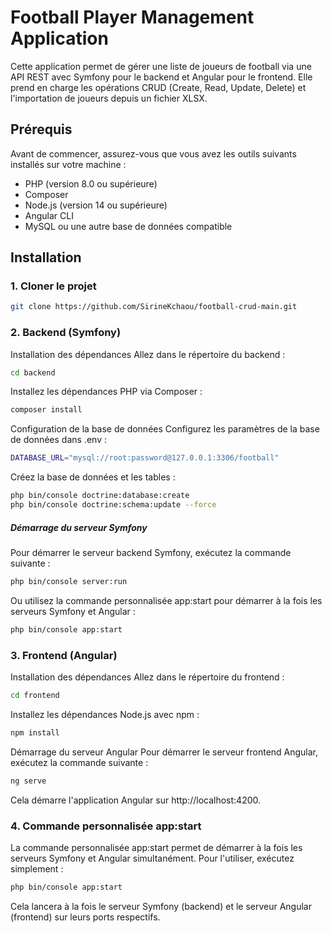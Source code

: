 # Football Player Management Application

Cette application permet de gérer une liste de joueurs de football via une API REST avec Symfony pour le backend et Angular pour le frontend. Elle prend en charge les opérations CRUD (Create, Read, Update, Delete) et l'importation de joueurs depuis un fichier XLSX.

## Prérequis

Avant de commencer, assurez-vous que vous avez les outils suivants installés sur votre machine :

- PHP (version 8.0 ou supérieure)
- Composer
- Node.js (version 14 ou supérieure)
- Angular CLI
- MySQL ou une autre base de données compatible


## Installation
### 1. Cloner le projet

   ```sh
   git clone https://github.com/SirineKchaou/football-crud-main.git
   ```


### 2. Backend (Symfony)
   Installation des dépendances
   Allez dans le répertoire du backend :

```bash
cd backend
```

Installez les dépendances PHP via Composer :

```bash
composer install
```
Configuration de la base de données
Configurez les paramètres de la base de données dans .env :

```bash
DATABASE_URL="mysql://root:password@127.0.0.1:3306/football"
```

Créez la base de données et les tables :

```bash
php bin/console doctrine:database:create
php bin/console doctrine:schema:update --force
```

##### Démarrage du serveur Symfony
Pour démarrer le serveur backend Symfony, exécutez la commande suivante :

```bash
php bin/console server:run
```

Ou utilisez la commande personnalisée app:start pour démarrer à la fois les serveurs Symfony et Angular :

```bash
php bin/console app:start
```

### 3. Frontend (Angular)
   Installation des dépendances
   Allez dans le répertoire du frontend :

```bash
cd frontend
```

Installez les dépendances Node.js avec npm :

```bash
npm install
```

Démarrage du serveur Angular
Pour démarrer le serveur frontend Angular, exécutez la commande suivante :

```bash
ng serve
```

Cela démarre l'application Angular sur http://localhost:4200.

### 4. Commande personnalisée app:start
   
La commande personnalisée app:start permet de démarrer à la fois les serveurs Symfony et Angular simultanément. Pour l'utiliser, exécutez simplement :

```bash
php bin/console app:start
```

Cela lancera à la fois le serveur Symfony (backend) et le serveur Angular (frontend) sur leurs ports respectifs.
